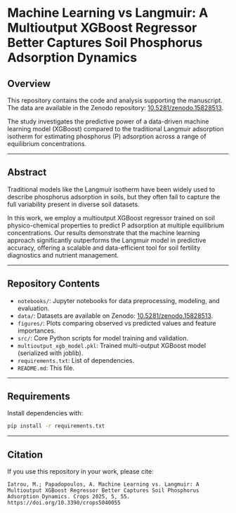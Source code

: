 # Machine Learning vs Langmuir: A Multioutput XGBoost Regressor Better Captures Soil Phosphorus Adsorption Dynamics

## Overview

This repository contains the code and analysis supporting the manuscript.  
The data are available in the Zenodo repository: [10.5281/zenodo.15828513](https://doi.org/10.5281/zenodo.15854383).

The study investigates the predictive power of a data-driven machine learning model (XGBoost) compared to the traditional Langmuir adsorption isotherm for estimating phosphorus (P) adsorption across a range of equilibrium concentrations.

---

## Abstract

Traditional models like the Langmuir isotherm have been widely used to describe phosphorus adsorption in soils, but they often fail to capture the full variability present in diverse soil datasets.  

In this work, we employ a multioutput XGBoost regressor trained on soil physico-chemical properties to predict P adsorption at multiple equilibrium concentrations. Our results demonstrate that the machine learning approach significantly outperforms the Langmuir model in predictive accuracy, offering a scalable and data-efficient tool for soil fertility diagnostics and nutrient management.

---

## Repository Contents

- `notebooks/`: Jupyter notebooks for data preprocessing, modeling, and evaluation.
- `data/`: Datasets are available on Zenodo: [10.5281/zenodo.15828513](https://doi.org/10.5281/zenodo.15854383).
- `figures/`: Plots comparing observed vs predicted values and feature importances.
- `src/`: Core Python scripts for model training and validation.
- `multioutput_xgb_model.pkl`: Trained multi-output XGBoost model (serialized with joblib).
- `requirements.txt`: List of dependencies.
- `README.md`: This file.

---

## Requirements

Install dependencies with:

```bash
pip install -r requirements.txt
```

---

## Citation

If you use this repository in your work, please cite:

```text
Iatrou, M.; Papadopoulos, A. Machine Learning vs. Langmuir: A Multioutput XGBoost Regressor Better Captures Soil Phosphorus
Adsorption Dynamics. Crops 2025, 5, 55. https://doi.org/10.3390/crops5040055
```


